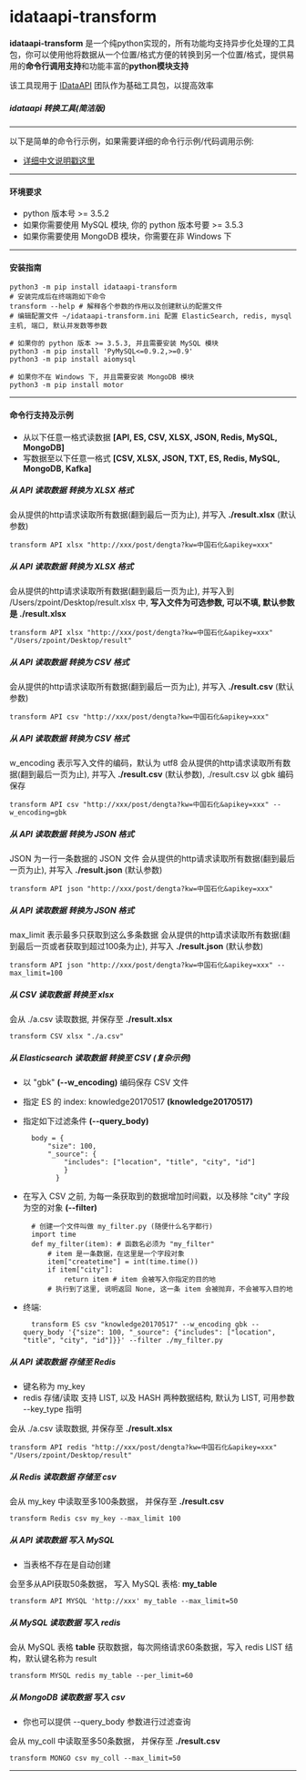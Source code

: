 # idataapi-transform

**idataapi-transform** 是一个纯python实现的，所有功能均支持异步化处理的工具包，你可以使用他将数据从一个位置/格式方便的转换到另一个位置/格式，提供易用的**命令行调用支持**和功能丰富的**python模块支持**

该工具现用于 [IDataAPI](http://www.idataapi.cn/) 团队作为基础工具包，以提高效率

##### idataapi 转换工具(简洁版)

-------------------

以下是简单的命令行示例，如果需要详细的命令行示例/代码调用示例:

* [详细中文说明戳这里](https://github.com/zpoint/idataapi-transform/blob/master/README_CN.md)

-------------------

#### 环境要求
* python 版本号 >= 3.5.2
* 如果你需要使用 MySQL 模块, 你的 python 版本号要 >= 3.5.3
* 如果你需要使用 MongoDB 模块，你需要在非 Windows 下

-------------------

#### 安装指南

	python3 -m pip install idataapi-transform
    # 安装完成后在终端跑如下命令
    transform --help # 解释各个参数的作用以及创建默认的配置文件
    # 编辑配置文件 ~/idataapi-transform.ini 配置 ElasticSearch, redis, mysql 主机, 端口, 默认并发数等参数

    # 如果你的 python 版本 >= 3.5.3, 并且需要安装 MySQL 模块
    python3 -m pip install 'PyMySQL<=0.9.2,>=0.9'
    python3 -m pip install aiomysql

    # 如果你不在 Windows 下, 并且需要安装 MongoDB 模块
    python3 -m pip install motor


-------------------

#### 命令行支持及示例

* 从以下任意一格式读数据 **[API, ES, CSV, XLSX, JSON, Redis, MySQL, MongoDB]**
* 写数据至以下任意一格式 **[CSV, XLSX, JSON, TXT, ES, Redis, MySQL, MongoDB, Kafka]**

##### 从 API 读取数据 转换为 XLSX 格式

会从提供的http请求读取所有数据(翻到最后一页为止), 并写入 **./result.xlsx** (默认参数)

	transform API xlsx "http://xxx/post/dengta?kw=中国石化&apikey=xxx"

##### 从 API 读取数据 转换为 XLSX 格式

会从提供的http请求读取所有数据(翻到最后一页为止), 并写入到 /Users/zpoint/Desktop/result.xlsx 中, **写入文件为可选参数, 可以不填, 默认参数是 ./result.xlsx**

	transform API xlsx "http://xxx/post/dengta?kw=中国石化&apikey=xxx" "/Users/zpoint/Desktop/result"

##### 从 API 读取数据 转换为 CSV 格式

会从提供的http请求读取所有数据(翻到最后一页为止), 并写入 **./result.csv** (默认参数)

	transform API csv "http://xxx/post/dengta?kw=中国石化&apikey=xxx"

##### 从 API 读取数据 转换为 CSV 格式

w_encoding 表示写入文件的编码，默认为 utf8
会从提供的http请求读取所有数据(翻到最后一页为止), 并写入 **./result.csv** (默认参数), ./result.csv 以 gbk 编码保存

	transform API csv "http://xxx/post/dengta?kw=中国石化&apikey=xxx" --w_encoding=gbk


##### 从 API 读取数据 转换为 JSON 格式

JSON 为一行一条数据的 JSON 文件
会从提供的http请求读取所有数据(翻到最后一页为止), 并写入 **./result.json** (默认参数)

	transform API json "http://xxx/post/dengta?kw=中国石化&apikey=xxx"

##### 从 API 读取数据 转换为 JSON 格式

max_limit 表示最多只获取到这么多条数据
会从提供的http请求读取所有数据(翻到最后一页或者获取到超过100条为止), 并写入 **./result.json** (默认参数)

	transform API json "http://xxx/post/dengta?kw=中国石化&apikey=xxx" --max_limit=100

##### 从 CSV 读取数据 转换至 xlsx

会从 ./a.csv 读取数据, 并保存至 **./result.xlsx**

	transform CSV xlsx "./a.csv"


##### 从 Elasticsearch 读取数据 转换至 CSV (复杂示例)
* 以 "gbk" **(--w_encoding)** 编码保存 CSV 文件
* 指定 ES 的 index: knowledge20170517 **(knowledge20170517)**
* 指定如下过滤条件 **(--query_body)**

    	body = {
        	"size": 100,
        	"_source": {
            	"includes": ["location", "title", "city", "id"]
                }
              }

* 在写入 CSV 之前, 为每一条获取到的数据增加时间戳，以及移除 "city" 字段为空的对象 **(--filter)**

        # 创建一个文件叫做 my_filter.py (随便什么名字都行)
        import time
        def my_filter(item): # 函数名必须为 "my_filter"
        	# item 是一条数据，在这里是一个字段对象
            item["createtime"] = int(time.time())
            if item["city"]:
                return item # item 会被写入你指定的目的地
            # 执行到了这里, 说明返回 None, 这一条 item 会被抛弃，不会被写入目的地

* 终端:

    	transform ES csv "knowledge20170517" --w_encoding gbk --query_body '{"size": 100, "_source": {"includes": ["location", "title", "city", "id"]}}' --filter ./my_filter.py

##### 从 API 读取数据 存储至 Redis

* 键名称为 my_key
* redis 存储/读取 支持 LIST, 以及 HASH 两种数据结构, 默认为 LIST, 可用参数 --key_type 指明

会从 ./a.csv 读取数据, 并保存至 **./result.xlsx**

	transform API redis "http://xxx/post/dengta?kw=中国石化&apikey=xxx" "/Users/zpoint/Desktop/result"

##### 从 Redis 读取数据 存储至 csv

会从 my_key 中读取至多100条数据， 并保存至 **./result.csv**

	transform Redis csv my_key --max_limit 100

##### 从 API 读取数据 写入 MySQL

* 当表格不存在是自动创建

会至多从API获取50条数据， 写入 MySQL 表格: **my_table**

	transform API MYSQL 'http://xxx' my_table --max_limit=50

##### 从 MySQL 读取数据 写入 redis

会从 MySQL 表格 **table** 获取数据，每次网络请求60条数据，写入 redis LIST 结构，默认键名称为 result

	transform MYSQL redis my_table --per_limit=60

##### 从 MongoDB 读取数据 写入 csv

* 你也可以提供 --query_body 参数进行过滤查询

会从 my_coll 中读取至多50条数据， 并保存至 **./result.csv**

	transform MONGO csv my_coll --max_limit=50

-------------------
